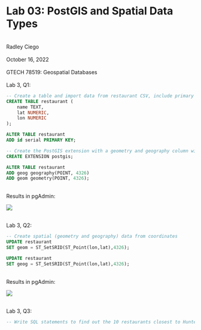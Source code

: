 # Lab 03: PostGIS and Spatial Data Types
<br> Radley Ciego <br>
<br> October 16, 2022 <br>
<br> GTECH 78519: Geospatial Databases <br>
<br> Lab 3, Q1: <br>

```sql
-- Create a table and import data from restaurant CSV, include primary key
CREATE TABLE restaurant (
    name TEXT,
    lat NUMERIC,
    lon NUMERIC
);

ALTER TABLE restaurant 
ADD id serial PRIMARY KEY;

-- Create the PostGIS extension with a geometry and geography column with subtype for points
CREATE EXTENSION postgis;

ALTER TABLE restaurant
ADD geog geography(POINT, 4326)
ADD geom geometry(POINT, 4326);
```

<br> Results in pgAdmin: <br>

![](img/)

<br> Lab 3, Q2: <br>

``` sql
-- Create spatial (geometry and geography) data from coordinates
UPDATE restaurant
SET geom = ST_SetSRID(ST_Point(lon,lat),4326);

UPDATE restaurant
SET geog = ST_SetSRID(ST_Point(lon,lat),4326);
```
<br> Results in pgAdmin: <br>

![](img/)

<br> Lab 3, Q3: <br>

```sql
-- Write SQL statements to find out the 10 restaurants closest to Hunter College main campus at 69th Street


```

